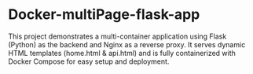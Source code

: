 # Docker-multiPage-flask-app
 This project demonstrates a multi-container application using Flask (Python) as the backend and Nginx as a reverse proxy. It serves dynamic HTML templates (home.html &amp; api.html) and is fully containerized with Docker Compose for easy setup and deployment.
